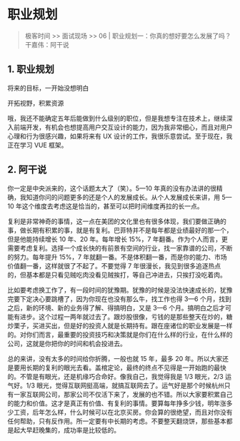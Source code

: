 # 职业规划

> 极客时间 >> 面试现场 >> 06 | 职业规划一：你真的想好要怎么发展了吗？
> 干嘉伟：阿干说

## 1. 职业规划

将来的目标，一开始没想明白

开拓视野，积累资源

哦，我还不能确定五年后能做到什么级别的职位，但是我想专注在技术上，继续深入前端开发，有机会也想提高用户交互设计的能力，因为我非常细心，而且对用户心理和行为很感兴趣，如果将来有 UX 设计的工作，我很乐意尝试。至于现在，我正在学习 VUE 框架。

## 2. 阿干说

你一定是中央派来的，这个话题太大了（笑）。5—10 年真的没有办法讲的很精确，我知道你问的问题更多的还是个人的发展成长。从个人发展成长来讲，用 5—10 年这个维度去考虑这是恰当的，甚至可以把时间维度再拉的长一点。

复利是非常神奇的事情，这一点在美团的文化里也有很多体现，我们要做正确的事，做长期有积累的事，就是有复利。巴菲特并不是每年都是业绩最好的那一个，但是他能持续增长 10 年、20 年。每年增长 15%，7 年翻番。作为个人而言，更需要考虑复利。选择一个成长快的有前景有空间的行业，找一家靠谱的公司，不断的努力。每年提升 15%，7 年就翻一番。不是体积翻一番，而是你的能力、市场价值翻一番，这样就很了不起了。不要觉得 7 年很漫长，我见到很多追逐热点的，但基本都是只看见贼吃肉没看见贼挨打，等自己冲进去，只挨打没吃着肉。

比如要考虑换工作了，有一段时间的犹豫期。犹豫的时候是没法快速成长的，犹豫完要下定决心要跳槽了，因为你现在也没有那么牛，找工作也得 3—6 个月，找到之后，新的环境、新的业务得了解、得搞明白，又是 3—6 个月。搞明白之后才可能有进步。这个过程一两年就过去了。跟炒股很像，亏钱的是那些整天在炒的，糖炒栗子，买进买出，但是好的投资人就是长期持有。跟在座诸位的职业发展是一样的。对你们而言，最重要的投资技巧和决策就是你们在什么样的行业，在什么样的公司，这就是你把你的时间和机会投进去。

总的来讲，没有太多的时间给你折腾，一般也就 15 年，最多 20 年。所以大家还是要用长期的复利的眼光去看。盖棺定论，最终的终点不见得是一开始跑的最快的。不管是有眼光，还是机缘巧合命好。像我自己，我觉得我是 1/3 眼光，2/3 运气好。1/3 眼光，觉得互联网挺高端，就搞互联网去了。运气好是那个时候杭州只有一家互联网公司，那家公司不仅活下来了，发展的也不错。所以大家要积累自己的能力和价值。这才是真正有价值、有复利的事情。要算每年挣多少钱，明年涨多少工资，后年怎么样，什么时候可以在北京买房。你会算的很绝望，而且对你没有任何帮助，只有反作用。所一定要有中长期的考虑。不要整天翻烧饼，那些基本都是起大早赶晚集的，成功率是比较低的。
